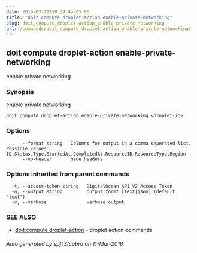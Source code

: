 ```yaml
---
date: 2016-03-11T10:34:44-05:00
title: "doit compute droplet-action enable-private-networking"
slug: doit_compute_droplet-action_enable-private-networking
url: /commands/doit_compute_droplet-action_enable-private-networking/
---
```

## doit compute droplet-action enable-private-networking

enable private networking

### Synopsis


enable private networking

```
doit compute droplet-action enable-private-networking <droplet-id>
```

### Options

```
      --format string   Columns for output in a comma seperated list. Possible values: ID,Status,Type,StartedAt,CompletedAt,ResourceID,ResourceType,Region
      --no-header       hide headers
```

### Options inherited from parent commands

```
  -t, --access-token string   DigitalOcean API V2 Access Token
  -o, --output string         output formt [text|json] (default "text")
  -v, --verbose               verbose output
```

### SEE ALSO
* [doit compute droplet-action](/commands/doit_compute_droplet-action/)	 - droplet action commands

###### Auto generated by spf13/cobra on 11-Mar-2016
